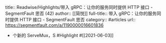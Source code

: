 title:: Readwise/Highlights/带入 gRPC：让你的服务同时提供 HTTP 接口 - SegmentFault 思否 (42)
author:: [[简悦]]
full-title:: 带入 gRPC：让你的服务同时提供 HTTP 接口 - SegmentFault 思否
category:: #articles
url:: https://segmentfault.com/a/1190000016601836

- 个新的 ServeMux，S #Highlight #[[2021-06-03]]